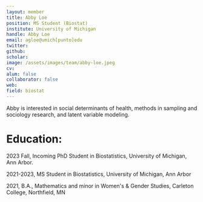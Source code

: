 ```yaml
---
layout: member
title: Abby Loe
position: MS Student (Biostat)
institute: University of Michigan
handle: Abby Loe
email: agloe@umich[punto]edu
twitter: 
github: 
scholar: 
image: /assets/images/team/abby-loe.jpeg
cv: 
alum: false
collaborator: false                               
web: 
field: biostat
---
```


Abby is interested in social determinants of health, methods in sampling and sociology research, and latent variable modeling.

# Education:

2023 Fall, Incoming PhD Student in Biostatistics, University of Michigan, Ann Arbor.

2021-2023, MS Student in Biostatistics, University of Michigan, Ann Arbor

2021, B.A., Mathematics and minor in Women's & Gender Studies, Carleton College, Northfield, MN
